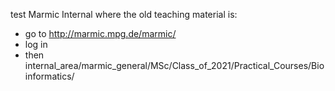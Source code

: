 test
Marmic Internal where the old teaching material is: 
- go to http://marmic.mpg.de/marmic/
- log in
- then internal_area/marmic_general/MSc/Class_of_2021/Practical_Courses/Bioinformatics/ 
